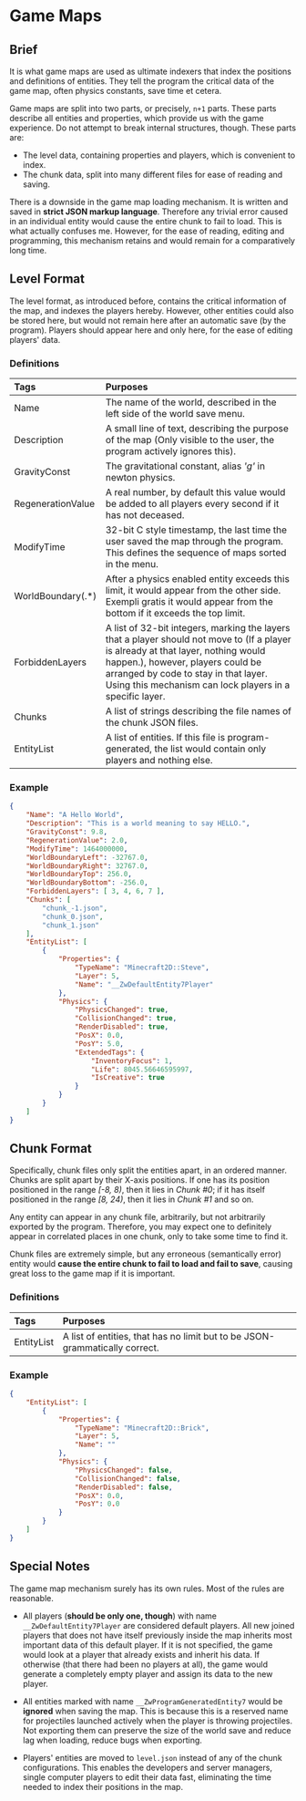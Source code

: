 
# Game Maps

## Brief

It is what game maps are used as ultimate indexers that index the positions and
definitions of entities. They tell the program the critical data of the game
map, often physics constants, save time et cetera.

Game maps are split into two parts, or precisely, ```n+1``` parts. These parts
describe all entities and properties, which provide us with the game experience.
Do not attempt to break internal structures, though. These parts are:

 * The level data, containing properties and players, which is convenient to index.
 * The chunk data, split into many different files for ease of reading and saving.

There is a downside in the game map loading mechanism. It is written and saved
in **strict JSON markup language**. Therefore any trivial error caused in an
individual entity would cause the entire chunk to fail to load. This is what
actually confuses me. However, for the ease of reading, editing and programming,
this mechanism retains and would remain for a comparatively long time.

## Level Format

The level format, as introduced before, contains the critical information of
the map, and indexes the players hereby. However, other entities could also be
stored here, but would not remain here after an automatic save (by the program).
Players should appear here and only here, for the ease of editing players' data.

### Definitions

| Tags              | Purposes                                                                                                                                                                                                                                                                   |
| :---------------- | :--------------------------------------------------------------------------------------------------------------------------------------------------------------------------------------------------------------------------------------------------------------------------|
| Name              | The name of the world, described in the left side of the world save menu.                                                                                                                                                                                                  |
| Description       | A small line of text, describing the purpose of the map (Only visible to the user, the program actively ignores this).                                                                                                                                                     |
| GravityConst      | The gravitational constant, alias *'g'* in newton physics.                                                                                                                                                                                                                 |
| RegenerationValue | A real number, by default this value would be added to all players every second if it has not deceased.                                                                                                                                                                    |
| ModifyTime        | 32-bit C style timestamp, the last time the user saved the map through the program. This defines the sequence of maps sorted in the menu.                                                                                                                                  |
| WorldBoundary(.*) | After a physics enabled entity exceeds this limit, it would appear from the other side. Exempli gratis it would appear from the bottom if it exceeds the top limit.                                                                                                        |
| ForbiddenLayers   | A list of 32-bit integers, marking the layers that a player should not move to (If a player is already at that layer, nothing would happen.), however, players could be arranged by code to stay in that layer. Using this mechanism can lock players in a specific layer. |
| Chunks            | A list of strings describing the file names of the chunk JSON files.                                                                                                                                                                                                       |
| EntityList        | A list of entities. If this file is program-generated, the list would contain only players and nothing else.                                                                                                                                                               |

### Example

```JSON
{
    "Name": "A Hello World",
    "Description": "This is a world meaning to say HELLO.",
    "GravityConst": 9.8,
    "RegenerationValue": 2.0,
    "ModifyTime": 1464000000,
    "WorldBoundaryLeft": -32767.0,
    "WorldBoundaryRight": 32767.0,
    "WorldBoundaryTop": 256.0,
    "WorldBoundaryBottom": -256.0,
    "ForbiddenLayers": [ 3, 4, 6, 7 ],
    "Chunks": [
        "chunk_-1.json",
        "chunk_0.json",
        "chunk_1.json"
    ],
    "EntityList": [
        {
            "Properties": {
                "TypeName": "Minecraft2D::Steve",
                "Layer": 5,
                "Name": "__ZwDefaultEntity7Player"
            },
            "Physics": {
                "PhysicsChanged": true,
                "CollisionChanged": true,
                "RenderDisabled": true,
                "PosX": 0.0,
                "PosY": 5.0,
                "ExtendedTags": {
                    "InventoryFocus": 1,
                    "Life": 8045.56646595997,
                    "IsCreative": true
                }
            }
        }
    ]
}
```

## Chunk Format

Specifically, chunk files only split the entities apart, in an ordered manner.
Chunks are split apart by their X-axis positions. If one has its position
positioned in the range *[-8, 8)*, then it lies in *Chunk #0*; if it has itself
positioned in the range *[8, 24)*, then it lies in *Chunk #1* and so on.

Any entity can appear in any chunk file, arbitrarily, but not arbitrarily
exported by the program. Therefore, you may expect one to definitely appear in
correlated places in one chunk, only to take some time to find it.

Chunk files are extremely simple, but any erroneous (semantically error) entity
would **cause the entire chunk to fail to load and fail to save**, causing great
loss to the game map if it is important.

### Definitions

| Tags       | Purposes                                                                    |
| :--------- | :-------------------------------------------------------------------------- |
| EntityList | A list of entities, that has no limit but to be JSON-grammatically correct. |

### Example

```JSON
{
    "EntityList": [
        {
            "Properties": {
                "TypeName": "Minecraft2D::Brick",
                "Layer": 5,
                "Name": ""
            },
            "Physics": {
                "PhysicsChanged": false,
                "CollisionChanged": false,
                "RenderDisabled": false,
                "PosX": 0.0,
                "PosY": 0.0
            }
        }
    ]
}
```

## Special Notes

The game map mechanism surely has its own rules. Most of the rules are reasonable.

 * All players (**should be only one, though**) with name ```__ZwDefaultEntity7Player```
   are considered default players. All new joined players that does not have
   itself previously inside the map inherits most important data of this default
   player. If it is not specified, the game would look at a player that already
   exists and inherit his data. If otherwise (that there had been no players at
   all), the game would generate a completely empty player and assign its data
   to the new player.

 * All entities marked with name ```__ZwProgramGeneratedEntity7``` would be
   **ignored** when saving the map. This is because this is a reserved name for
   projectiles launched actively when the player is throwing projectiles. Not
   exporting them can preserve the size of the world save and reduce lag when
   loading, reduce bugs when exporting.

 * Players' entities are moved to ```level.json``` instead of any of the chunk
   configurations. This enables the developers and server managers, single
   computer players to edit their data fast, eliminating the time needed to
   index their positions in the map.
